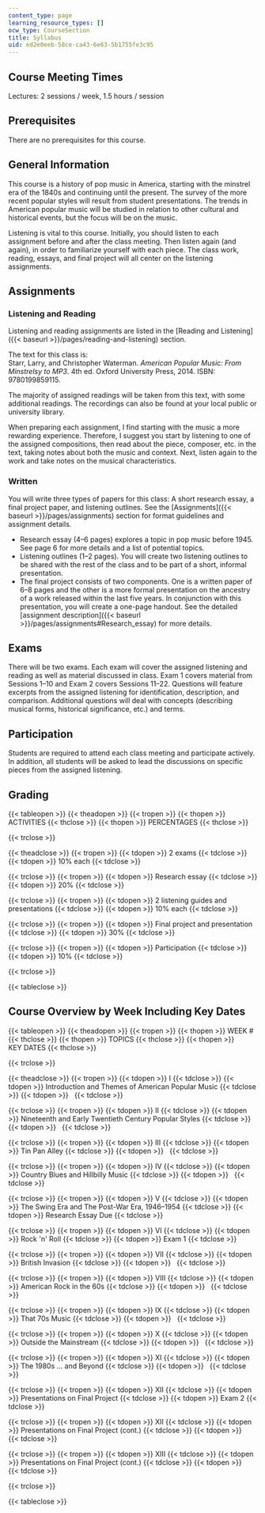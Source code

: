 ```yaml
---
content_type: page
learning_resource_types: []
ocw_type: CourseSection
title: Syllabus
uid: ed2e0eeb-58ce-ca43-6e63-5b1755fe3c95
---
```


Course Meeting Times
--------------------

Lectures: 2 sessions / week, 1.5 hours / session

Prerequisites
-------------

There are no prerequisites for this course.

General Information
-------------------

This course is a history of pop music in America, starting with the minstrel era of the 1840s and continuing until the present. The survey of the more recent popular styles will result from student presentations. The trends in American popular music will be studied in relation to other cultural and historical events, but the focus will be on the music.

Listening is vital to this course. Initially, you should listen to each assignment before and after the class meeting. Then listen again (and again), in order to familiarize yourself with each piece. The class work, reading, essays, and final project will all center on the listening assignments.

Assignments
-----------

### Listening and Reading

Listening and reading assignments are listed in the [Reading and Listening]({{< baseurl >}}/pages/reading-and-listening) section.

The text for this class is:  
Starr, Larry, and Christopher Waterman. _American Popular Music: From Minstrelsy to MP3_. 4th ed. Oxford University Press, 2014. ISBN: 9780199859115.

The majority of assigned readings will be taken from this text, with some additional readings. The recordings can also be found at your local public or university library.

When preparing each assignment, I find starting with the music a more rewarding experience. Therefore, I suggest you start by listening to one of the assigned compositions, then read about the piece, composer, etc. in the text, taking notes about both the music and context. Next, listen again to the work and take notes on the musical characteristics.

### Written

You will write three types of papers for this class: A short research essay, a final project paper, and listening outlines. See the [Assignments]({{< baseurl >}}/pages/assignments) section for format guidelines and assignment details.

*   Research essay (4–6 pages) explores a topic in pop music before 1945. See page 6 for more details and a list of potential topics.
*   Listening outlines (1–2 pages). You will create two listening outlines to be shared with the rest of the class and to be part of a short, informal presentation.
*   The final project consists of two components. One is a written paper of 6–8 pages and the other is a more formal presentation on the ancestry of a work released within the last five years. In conjunction with this presentation, you will create a one-page handout. See the detailed [assignment description]({{< baseurl >}}/pages/assignments#Research_essay) for more details.

Exams
-----

There will be two exams. Each exam will cover the assigned listening and reading as well as material discussed in class. Exam 1 covers material from Sessions 1–10 and Exam 2 covers Sessions 11–22. Questions will feature excerpts from the assigned listening for identification, description, and comparison. Additional questions will deal with concepts (describing musical forms, historical significance, etc.) and terms.

Participation
-------------

Students are required to attend each class meeting and participate actively. In addition, all students will be asked to lead the discussions on specific pieces from the assigned listening.

Grading
-------

{{< tableopen >}}
{{< theadopen >}}
{{< tropen >}}
{{< thopen >}}
ACTIVITIES
{{< thclose >}}
{{< thopen >}}
PERCENTAGES
{{< thclose >}}

{{< trclose >}}

{{< theadclose >}}
{{< tropen >}}
{{< tdopen >}}
2 exams
{{< tdclose >}}
{{< tdopen >}}
10% each
{{< tdclose >}}

{{< trclose >}}
{{< tropen >}}
{{< tdopen >}}
Research essay
{{< tdclose >}}
{{< tdopen >}}
20%
{{< tdclose >}}

{{< trclose >}}
{{< tropen >}}
{{< tdopen >}}
2 listening guides and presentations
{{< tdclose >}}
{{< tdopen >}}
10% each
{{< tdclose >}}

{{< trclose >}}
{{< tropen >}}
{{< tdopen >}}
Final project and presentation
{{< tdclose >}}
{{< tdopen >}}
30%
{{< tdclose >}}

{{< trclose >}}
{{< tropen >}}
{{< tdopen >}}
Participation
{{< tdclose >}}
{{< tdopen >}}
10%
{{< tdclose >}}

{{< trclose >}}

{{< tableclose >}}

Course Overview by Week Including Key Dates
-------------------------------------------

{{< tableopen >}}
{{< theadopen >}}
{{< tropen >}}
{{< thopen >}}
WEEK #
{{< thclose >}}
{{< thopen >}}
TOPICS
{{< thclose >}}
{{< thopen >}}
KEY DATES
{{< thclose >}}

{{< trclose >}}

{{< theadclose >}}
{{< tropen >}}
{{< tdopen >}}
I
{{< tdclose >}}
{{< tdopen >}}
Introduction and Themes of American Popular Music
{{< tdclose >}}
{{< tdopen >}}
 
{{< tdclose >}}

{{< trclose >}}
{{< tropen >}}
{{< tdopen >}}
II
{{< tdclose >}}
{{< tdopen >}}
Nineteenth and Early Twentieth Century Popular Styles
{{< tdclose >}}
{{< tdopen >}}
 
{{< tdclose >}}

{{< trclose >}}
{{< tropen >}}
{{< tdopen >}}
III
{{< tdclose >}}
{{< tdopen >}}
Tin Pan Alley
{{< tdclose >}}
{{< tdopen >}}
 
{{< tdclose >}}

{{< trclose >}}
{{< tropen >}}
{{< tdopen >}}
IV
{{< tdclose >}}
{{< tdopen >}}
Country Blues and Hillbilly Music
{{< tdclose >}}
{{< tdopen >}}
 
{{< tdclose >}}

{{< trclose >}}
{{< tropen >}}
{{< tdopen >}}
V
{{< tdclose >}}
{{< tdopen >}}
The Swing Era and The Post-War Era, 1946–1954
{{< tdclose >}}
{{< tdopen >}}
Research Essay Due
{{< tdclose >}}

{{< trclose >}}
{{< tropen >}}
{{< tdopen >}}
VI
{{< tdclose >}}
{{< tdopen >}}
Rock 'n' Roll
{{< tdclose >}}
{{< tdopen >}}
Exam 1
{{< tdclose >}}

{{< trclose >}}
{{< tropen >}}
{{< tdopen >}}
VII
{{< tdclose >}}
{{< tdopen >}}
British Invasion
{{< tdclose >}}
{{< tdopen >}}
 
{{< tdclose >}}

{{< trclose >}}
{{< tropen >}}
{{< tdopen >}}
VIII
{{< tdclose >}}
{{< tdopen >}}
American Rock in the 60s
{{< tdclose >}}
{{< tdopen >}}
 
{{< tdclose >}}

{{< trclose >}}
{{< tropen >}}
{{< tdopen >}}
IX
{{< tdclose >}}
{{< tdopen >}}
That 70s Music
{{< tdclose >}}
{{< tdopen >}}
 
{{< tdclose >}}

{{< trclose >}}
{{< tropen >}}
{{< tdopen >}}
X
{{< tdclose >}}
{{< tdopen >}}
Outside the Mainstream
{{< tdclose >}}
{{< tdopen >}}
 
{{< tdclose >}}

{{< trclose >}}
{{< tropen >}}
{{< tdopen >}}
XI
{{< tdclose >}}
{{< tdopen >}}
The 1980s ... and Beyond
{{< tdclose >}}
{{< tdopen >}}
 
{{< tdclose >}}

{{< trclose >}}
{{< tropen >}}
{{< tdopen >}}
XII
{{< tdclose >}}
{{< tdopen >}}
Presentations on Final Project
{{< tdclose >}}
{{< tdopen >}}
Exam 2
{{< tdclose >}}

{{< trclose >}}
{{< tropen >}}
{{< tdopen >}}
XII
{{< tdclose >}}
{{< tdopen >}}
Presentations on Final Project (cont.)
{{< tdclose >}}
{{< tdopen >}}
 
{{< tdclose >}}

{{< trclose >}}
{{< tropen >}}
{{< tdopen >}}
XIII
{{< tdclose >}}
{{< tdopen >}}
Presentations on Final Project (cont.)
{{< tdclose >}}
{{< tdopen >}}
 
{{< tdclose >}}

{{< trclose >}}

{{< tableclose >}}